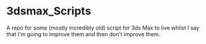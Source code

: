 # 3dsmax_Scripts
A repo for some (mostly incredibly old) script for 3ds Max to live whilst I say that I'm going to improve them and then don't improve them.
